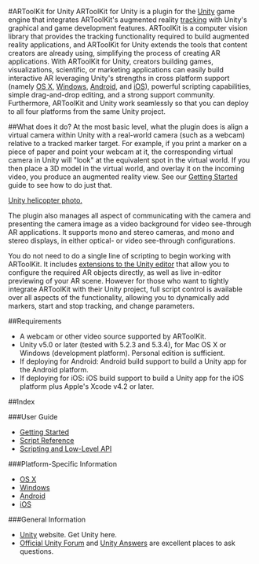 #ARToolKit for Unity
ARToolKit for Unity is a plugin for the [Unity][unity] game engine that integrates ARToolKit's augmented reality [tracking][marker_about] with Unity's graphical and game development features. ARToolKit is a computer vision library that provides the tracking functionality required to build augmented reality applications, and ARToolKit for Unity extends the tools that content creators are already using, simplifying the process of creating AR applications. With ARToolKit for Unity, creators building games, visualizations, scientific, or marketing applications can easily build interactive AR leveraging Unity's strengths in cross platform support (namely [OS X][unity_on_osx], [Windows][unity_on_windows], [Android][unity_on_android], and [iOS][unity_on_ios]), powerful scripting capabilities, simple drag-and-drop editing, and a strong support community. Furthermore, ARToolKit and Unity work seamlessly so that you can deploy to all four platforms from the same Unity project.

##What does it do?
At the most basic level, what the plugin does is align a virtual camera within Unity with a real-world camera (such as a webcam) relative to a tracked marker target. For example, if you print a marker on a piece of paper and point your webcam at it, the corresponding virtual camera in Unity will "look" at the equivalent spot in the virtual world. If you then place a 3D model in the virtual world, and overlay it on the incoming video, you produce an augmented reality view. See our [Getting Started][unity_getting_started] guide to see how to do just that.

[Unity helicopter photo.][helicopter]

The plugin also manages all aspect of communicating with the camera and presenting the camera image as a video background for video see-through AR applications. It supports mono and stereo cameras, and mono and stereo displays, in either optical- or video see-through configurations.

You do not need to do a single line of scripting to begin working with ARToolKit. It includes [extensions to the Unity editor][unity_scripts] that allow you to configure the required AR objects directly, as well as live in-editor previewing of your AR scene. However for those who want to tightly integrate ARToolKit with their Unity project, full script control is available over all aspects of the functionality, allowing you to dynamically add markers, start and stop tracking, and change parameters.

##Requirements

-   A webcam or other video source supported by ARToolKit.
-   Unity v5.0 or later (tested with 5.2.3 and 5.3.4), for Mac OS X or Windows (development platform). Personal edition is sufficient. 
-   If deploying for Android: Android build support to build a Unity app for the Android platform.
-   If deploying for iOS: iOS build support to build a Unity app for the iOS platform plus Apple's Xcode v4.2 or later.

##Index

###User Guide

-   [Getting Started][unity_getting_started]
-   [Script Reference][unity_scripts]
-   [Scripting and Low-Level API][unity_low_level_api]

###Platform-Specific Information

-   [OS X][unity_on_osx]
-   [Windows][unity_on_windows]
-   [Android][unity_on_android]
-   [iOS][unity_on_ios]

###General Information

-   [Unity][unity] website. Get Unity here.
-   [Official Unity Forum][unity_forums] and [Unity Answers][unity_answers] are excellent places to ask questions.

[unity]:http://www.unity3d.com
[unity_forums]:http://forum.unity3d.com/
[unity_answers]:http://answers.unity3d.com/index.html
[unity_low_level_api]: 6_Unity:unity_low_level_api
[unity_getting_started]: 6_Unity:unity_getting_started
[unity_on_osx]: 6_Unity:unity_on_osx
[unity_on_windows]: 6_Unity:unity_on_windows
[unity_on_android]: 6_Unity:unity_on_android
[unity_on_ios]: 6_Unity:unity_on_ios
[unity_getting_started]: 6_Unity:unity_getting_started
[unity_scripts]: 6_Unity:unity_scripts
[marker_about]: 3_Marker_Training:marker_about

[helicopter]: :unityhelicopter.png
